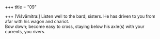 +++
title = "09"

+++
[Viśvāmitra:] Listen well to the bard, sisters. He has driven to you from  afar with his wagon and chariot.  
Bow down; become easy to cross, staying below his axle(s) with your  currents, you rivers.  